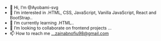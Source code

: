 - 👋 Hi, I’m @Ayobami-svg
- 👀 I’m interested in .HTML, CSS, JavaScript, Vanilla JavaScript, React and BootStrap..
- 🌱 I’m currently learning .HTML..
- 💞️ I’m looking to collaborate on frontend projects ...
- 📫 How to reach me ...zainabnofiu98@gmail.com

<!---
Ayobami-svg/Ayobami-svg is a ✨ special ✨ repository because its `README.md` (this file) appears on your GitHub profile.
You can click the Preview link to take a look at your changes.
--->

